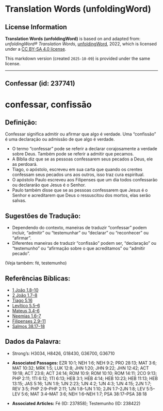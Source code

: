# Translation Words (unfoldingWord)

## License Information

**Translation Words (unfoldingWord)** is based on and adapted from: _unfoldingWord® Translation Words_, [unfoldingWord](https://unfoldingword.org/utw), 2022, which is licensed under a [CC BY-SA 4.0 license](https://creativecommons.org/licenses/by-sa/4.0/legalcode.en).

This markdown version (created `2025-10-09`) is provided under the same license.



--------------------------------

## Confessar (id: 237741)

confessar, confissão
====================

Definição:
----------

Confessar significa admitir ou afirmar que algo é verdade. Uma “confissão” é uma declaração ou admissão de que algo é verdade.

* O termo “confessar” pode se referir a declarar corajosamente a verdade sobre Deus. Também pode se referir a admitir que pecamos.
* A Bíblia diz que se as pessoas confessarem seus pecados a Deus, ele as perdoará.
* Tiago, o apóstolo, escreveu em sua carta que quando os crentes confessam seus pecados uns aos outros, isso traz cura espiritual.
* O apóstolo Paulo escreveu aos Filipenses que um dia todos confessarão ou declararão que Jesus é o Senhor.
* Paulo também disse que se as pessoas confessarem que Jesus é o Senhor e acreditarem que Deus o ressuscitou dos mortos, elas serão salvas.

Sugestões de Tradução:
----------------------

* Dependendo do contexto, maneiras de traduzir “confessar” podem incluir, “admitir” ou “testemunhar” ou “declarar” ou “reconhecer” ou “afirmar”.
* Diferentes maneiras de traduzir “confissão” podem ser, “declaração” ou “testemunho” ou “afirmação sobre o que acreditamos” ou “admitir pecado”.

(Veja também: fé, testemunho)

Referências Bíblicas:
---------------------

* [1 João 1\.8–10](https://ref.ly/1John1:8-1John1:10)
* [2 João 1\.7–8](https://ref.ly/2John1:7-2John1:8)
* [Tiago 5\.16](https://ref.ly/Jas5:16)
* [Levítico 5\.5–6](https://ref.ly/Lev5:5-Lev5:6)
* [Mateus 3\.4–6](https://ref.ly/Matt3:4-Matt3:6)
* [Neemias 1\.6–7](https://ref.ly/Neh1:6-Neh1:7)
* [Filipenses 2\.9–11](https://ref.ly/Phil2:9-Phil2:11)
* [Salmos 38\.17–18](https://ref.ly/Ps38:17-Ps38:18)

Dados da Palavra:
-----------------

* Strong’s: H3034, H8426, G18430, G36700, G36710

* **Associated Passages:** EZR 10:1; NEH 1:6; NEH 9:2; PRO 28:13; MAT 3:6; MAT 10:32; MRK 1:5; LUK 12:8; JHN 1:20; JHN 9:22; JHN 12:42; ACT 19:18; ACT 23:8; ACT 24:14; ROM 10:9; ROM 10:10; ROM 14:11; 2CO 9:13; PHP 2:11; 1TI 6:12; 1TI 6:13; HEB 3:1; HEB 4:14; HEB 10:23; HEB 11:13; HEB 13:15; JAS 5:16; 1JN 1:9; 1JN 2:23; 1JN 4:2; 1JN 4:3; 1JN 4:15; 2JN 1:7; REV 3:5; PHP 2:9–PHP 2:11; 1JN 1:8–1JN 1:10; 2JN 1:7–2JN 1:8; LEV 5:5–LEV 5:6; MAT 3:4–MAT 3:6; NEH 1:6–NEH 1:7; PSA 38:17–PSA 38:18
* **Associated Articles:** Fé (ID: 237858); Testemunho (ID: 238422)

